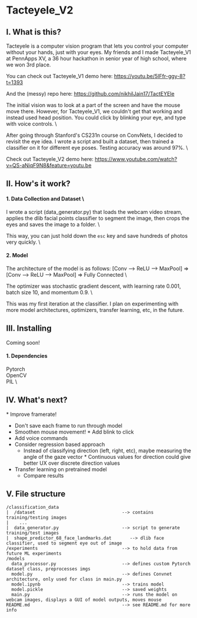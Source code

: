 # Tacteyele_V2

## I. What is this?

Tacteyele is a computer vision program that lets you control your computer without your hands, just with your eyes. My friends and I made Tacteyele_V1 at PennApps XV, a 36 hour hackathon in senior year of high school, where we won 3rd place. 



You can check out Tacteyele_V1 demo here: https://youtu.be/5IFfr-ggy-8?t=1393 

And the (messy) repo here: https://github.com/nikhilJain17/TactEYEle 

The initial vision was to look at a part of the screen and have the mouse move there. However, for Tacteyele_V1, we couldn't get that working and instead used head position. You could click by blinking your eye, and type with voice controls. \


After going through Stanford's CS231n course on ConvNets, I decided to revisit the eye idea. I wrote a script and built a dataset, then trained a classifier on it for different eye poses. Testing accuracy was around 97%. \



Check out Tacteyele_V2 demo here: https://www.youtube.com/watch?v=QS-aNiqF9N8&feature=youtu.be

## II. How's it work?
#### 1. Data Collection and Dataset \
I wrote a script (data_generator.py) that loads the webcam video stream, applies the dlib facial points classifier to segment the image, then crops the eyes and saves the image to a folder. \

This way, you can just hold down the `esc` key and save hundreds of photos very quickly. \

#### 2. Model
The architecture of the model is as follows:
[Conv --> ReLU --> MaxPool] => [Conv --> ReLU --> MaxPool] => Fully Connected \

The optimizer was stochastic gradient descent, with learning rate 0.001, batch size 10, and momentum 0.9. \

This was my first iteration at the classifier. I plan on experimenting with more model architectures, optimizers, transfer learning, etc, in the future.


## III. Installing 

Coming soon!

#### 1. Dependencies
Pytorch \
OpenCV \
PIL \


## IV. What's next?
* Improve framerate!
  * Don't save each frame to run through model
* Smoothen mouse movement!
* Add blink to click
* Add voice commands
* Consider regression based approach
  * Instead of classifying direction (left, right, etc), maybe measuring the angle of the gaze vector
  * Continuous values for direction could give better UX over discrete direction values
* Transfer learning on pretrained model
  * Compare results
  
## V. File structure
```
/classification_data
|  /dataset                                 --> contains training/testing images
|    ...
|  data_generator.py                        --> script to generate training/test images
|  shape_predictor_68_face_landmarks.dat	   --> dlib face classifier, used to segment eye out of image
/experiments                                --> to hold data from future ML experiments
/models
  data_processor.py                         --> defines custom Pytorch dataset class, preprocesses imgs
  model.py                                  --> defines Convnet architecture, only used for class in main.py
  model.ipynb                               --> trains model
  model.pickle                              --> saved weights
  main.py                                   --> runs the model on webcam images, displays a GUI of model outputs, moves mouse
README.md                                   --> see README.md for more info
```
